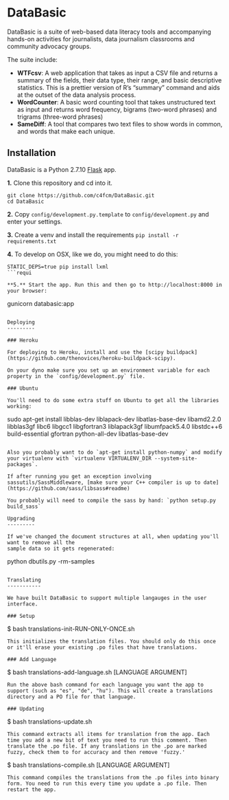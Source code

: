 DataBasic
=========

DataBasic is a suite of web-based data literacy tools and accompanying hands-on activities for journalists, data journalism classrooms and community advocacy groups.

The suite include:

* **WTFcsv**: A web application that takes as input a CSV file and returns a summary of the fields, their data type, their range, and basic descriptive statistics. This is a prettier version of R’s “summary” command and aids at the outset of the data analysis process.
* **WordCounter**: A basic word counting tool that takes unstructured text as input and returns word frequency, bigrams (two-word phrases) and trigrams (three-word phrases)
* **SameDiff**: A tool that compares two text files to show words in common, and words that make each unique.

Installation
------------

DataBasic is a Python 2.7.10 [Flask](https://github.com/mitsuhiko/flask) app.

**1.** Clone this repository and cd into it.
```
git clone https://github.com/c4fcm/DataBasic.git
cd DataBasic
```

**2.** Copy `config/development.py.template` to `config/development.py` and enter your settings.

**3.** Create a venv and install the requirements `pip install -r requirements.txt`

**4.** 
To develop on OSX, like we do, you might need to do this:
```
STATIC_DEPS=true pip install lxml
```requi

**5.** Start the app. Run this and then go to http://localhost:8000 in your browser:
```
gunicorn databasic:app
```

Deploying
---------

### Heroku

For deploying to Heroku, install and use the [scipy buildpack](https://github.com/thenovices/heroku-buildpack-scipy).

On your dyno make sure you set up an environment variable for each property in the `config/development.py` file.

### Ubuntu

You'll need to do some extra stuff on Ubuntu to get all the libraries working:

```
sudo apt-get install libblas-dev liblapack-dev libatlas-base-dev libamd2.2.0 libblas3gf libc6 libgcc1 libgfortran3 liblapack3gf libumfpack5.4.0 libstdc++6 build-essential gfortran python-all-dev libatlas-base-dev
```

Also you probably want to do `apt-get install python-numpy` and modify your virtualenv with `virtualenv VIRTUALENV_DIR --system-site-packages`.

If after running you get an exception involving sassutils/SassMiddleware, [make sure your C++ compiler is up to date](https://github.com/sass/libsass#readme)

You probably will need to compile the sass by hand: `python setup.py build_sass`

Upgrading
---------

If we've changed the document structures at all, when updating you'll want to remove all the 
sample data so it gets regenerated:

```
python dbutils.py -rm-samples
```

Translating
-----------

We have built DataBasic to support multiple langauges in the user interface.

### Setup
```
$ bash translations-init-RUN-ONLY-ONCE.sh
```
This initializes the translation files. You should only do this once or it'll erase your existing .po files that have translations.

### Add Language 
```
$ bash translations-add-language.sh [LANGUAGE ARGUMENT]
```
Run the above bash command for each language you want the app to support (such as "es", "de", "hu"). This will create a translations directory and a PO file for that language.

### Updating
```
$ bash translations-update.sh
```
This command extracts all items for translation from the app. Each time you add a new bit of text you need to run this comment. Then translate the .po file. If any translations in the .po are marked fuzzy, check them to for accuracy and then remove 'fuzzy.'
```
$ bash translations-compile.sh [LANGUAGE ARGUMENT]
```
This command compiles the translations from the .po files into binary form. You need to run this every time you update a .po file. Then restart the app.

